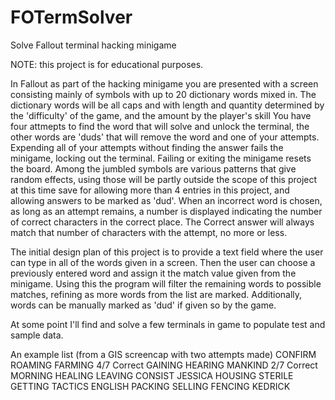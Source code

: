# FOTermSolver
Solve Fallout terminal hacking minigame

NOTE: this project is for educational purposes.

In Fallout as part of the hacking minigame you are presented with a screen consisting mainly of symbols with up to 20 dictionary words mixed in. 
The dictionary words will be all caps and with length and quantity determined by the 'difficulty' of the game, and the amount by the player's skill
You have four attmepts to find the word that will solve and unlock the terminal, the other words are 'duds' that will remove the word and one of your attempts.
Expending all of your attempts without finding the answer fails the minigame, locking out the terminal. Failing or exiting the minigame resets the board.
Among the jumbled symbols are various patterns that give random effects, using those will be partly outside the scope of this project at this time save for allowing 
more than 4 entries in this project, and allowing answers to be marked as 'dud'.
When an incorrect word is chosen, as long as an attempt remains, a number is displayed indicating the number of correct characters in the correct place. The
Correct answer will always match that number of characters with the attempt, no more or less.

The initial design plan of this project is to provide a text field where the user can type in all of the words given in a screen. Then the user can choose a
previously entered word and assign it the match value given from the minigame. Using this the program will filter the remaining words to possible matches, refining
as more words from the list are marked. Additionally, words can be manually marked as 'dud' if given so by the game.

At some point I'll find and solve a few terminals in game to populate test and sample data.

An example list (from a GIS screencap with two attempts made)
CONFIRM
ROAMING
FARMING 4/7 Correct
GAINING
HEARING
MANKIND 2/7 Correct
MORNING
HEALING
LEAVING
CONSIST
JESSICA
HOUSING
STERILE
GETTING
TACTICS
ENGLISH
PACKING
SELLING
FENCING
KEDRICK